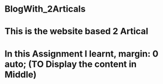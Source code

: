 # BlogWith_2Articals
# This is the website based 2 Artical
# In this Assignment I learnt, margin:  0 auto; (TO Display the content in Middle)
